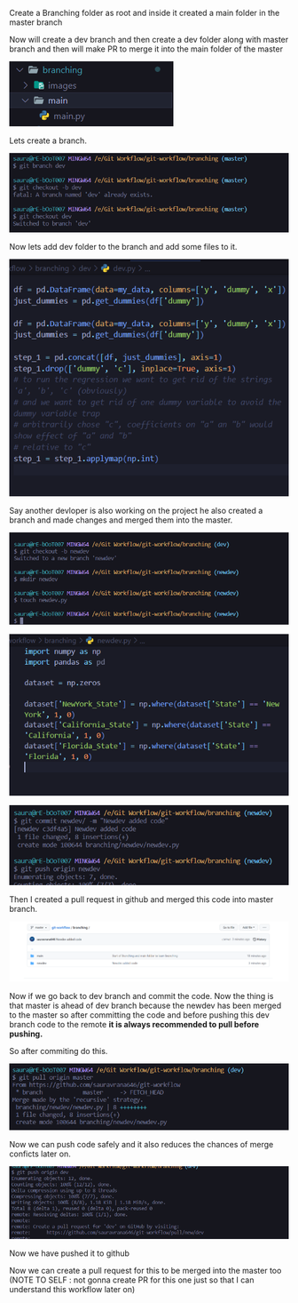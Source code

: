 Create a Branching folder as root and inside it created a main folder in the master branch 

Now will create a dev branch and then create a dev folder along with master branch and then will make PR to merge it into the main folder of the master

![main](images/main.png)

Lets create a branch.

![Created Branch](images/create_branch.png)

Now lets add dev folder to the branch and add some files to it.

![Dev File](images/dev_file_added.png)

Say another devloper is also working on the project he also created a branch and made changes and  merged them into the master.

![Newdev Branch](images/newdev_branch.png)

![Newdev Branch Code](images/newdev_branch_code.png)

![Commit and Push](images/newdev_commit_and_push.png)

Then I created a pull request in github and merged this code into master branch.

![PR and merge](images/newdev_merged_to_master.png)

Now if we go back to dev branch and commit the code. Now the thing is that master is ahead of dev branch because the newdev has been merged to the master so after committing the code and before pushing this dev branch code to the remote **it is always recommended to pull before pushing.**

So after commiting do this.

![Pull berfore push](images/pull_before_push.png)

Now we can push code safely and it also reduces the chances of merge conficts later on.

![Push Dev](images/push_dev.png)

Now we have pushed it to github

Now we can create a pull request for this to be merged into the master too (NOTE TO SELF : not gonna create PR for this one just so that I can understand this workflow later on)

